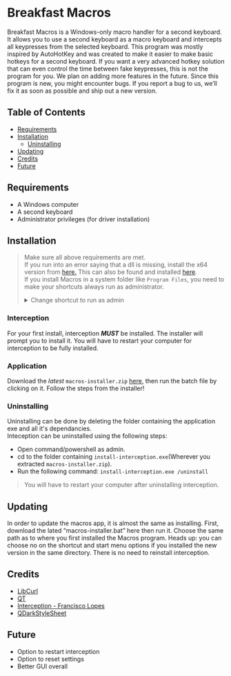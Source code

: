 # Breakfast Macros
Breakfast Macros is a Windows-only macro handler for a second keyboard. It allows you to use a second keyboard as a macro keyboard and intercepts all keypresses from the selected keyboard. This program was mostly inspired by AutoHotKey and was created to make it easier to make basic hotkeys for a second keyboard. If you want a very advanced hotkey solution that can even control the time between fake keypresses, this is not the program for you. We plan on adding more features in the future. Since this program is new, you might encounter bugs. If you report a bug to us, we’ll fix it as soon as possible and ship out a new version.

## Table of Contents
- [Requirements](#requirements)
- [Installation](#installation)
    - [Uninstalling](#uninstalling)
- [Updating](#updating)
- [Credits](#credits)
- [Future](#future)

## Requirements
- A Windows computer
- A second keyboard
- Administrator privileges (for driver installation)

## Installation
> Make sure all above requirements are met.  
> If you run into an error saying that a dll is missing, install the x64 version from [here.](https://aka.ms/vs/17/release/vc_redist.x64.exe) This can also be found and installed [here](https://docs.microsoft.com/en-US/cpp/windows/latest-supported-vc-redist?view=msvc-170).  
> If you install Macros in a system folder like `Program Files`, you need to make your shortcuts always run as administrator.<details><summary>Change shortcut to run as admin</summary><p>1. Right-click on the shortcut, then select Properties from the drop-down menu.<br>2. Click the Advanced button.<br>3. Check the box beside Run as administrator.<br>4. Click OK, then click OK again.<br><b><i>MAKE SURE TO DO THIS FOR BOTH SHORTCUTS</b></i></p></details>

### Interception
For your first install, interception ***MUST*** be installed.  The installer will prompt you to install it. You will have to restart your computer for interception to be fully installed.

### Application
Download the *latest* `macros-installer.zip` [here](https://github.com/Breakfast-Galaxy-Studios/Breakfast-Macros/releases/latest), then run the batch file by clicking on it. Follow the steps from the installer!

### Uninstalling
Uninstalling can be done by deleting the folder containing the application exe and all it's dependancies.  
Inteception can be uninstalled using the following steps:  
- Open command/powershell as admin.
- cd to the folder containing `install-interception.exe`(Wherever you extracted `macros-installer.zip`).
- Run the following command: `install-interception.exe /uninstall`
> You will have to restart your computer after uninstalling interception.

## Updating
In order to update the macros app, it is almost the same as installing. First, download the lated “macros-installer.bat” here then run it. Choose the same path as to where you first installed the Macros program. Heads up: you can choose no on the shortcut and start menu options if you installed the new version in the same directory. There is no need to reinstall interception.

## Credits
- [LibCurl](https://github.com/curl/curl)
- [QT](https://www.qt.io/)
- [Interception - Francisco Lopes](https://github.com/oblitum/Interception)
- [QDarkStyleSheet](https://github.com/ColinDuquesnoy/QDarkStyleSheet)

## Future
- Option to restart interception
- Option to reset settings
- Better GUI overall

